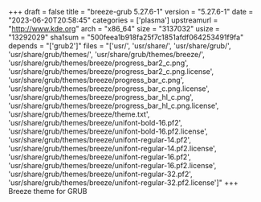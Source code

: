 +++
draft = false
title = "breeze-grub 5.27.6-1"
version = "5.27.6-1"
date = "2023-06-20T20:58:45"
categories = ['plasma']
upstreamurl = "http://www.kde.org"
arch = "x86_64"
size = "3137032"
usize = "13292029"
sha1sum = "500feea1b918fa25f7c1851afdf064253491f9fa"
depends = "['grub2']"
files = "['usr/', 'usr/share/', 'usr/share/grub/', 'usr/share/grub/themes/', 'usr/share/grub/themes/breeze/', 'usr/share/grub/themes/breeze/progress_bar2_c.png', 'usr/share/grub/themes/breeze/progress_bar2_c.png.license', 'usr/share/grub/themes/breeze/progress_bar_c.png', 'usr/share/grub/themes/breeze/progress_bar_c.png.license', 'usr/share/grub/themes/breeze/progress_bar_hl_c.png', 'usr/share/grub/themes/breeze/progress_bar_hl_c.png.license', 'usr/share/grub/themes/breeze/theme.txt', 'usr/share/grub/themes/breeze/unifont-bold-16.pf2', 'usr/share/grub/themes/breeze/unifont-bold-16.pf2.license', 'usr/share/grub/themes/breeze/unifont-regular-14.pf2', 'usr/share/grub/themes/breeze/unifont-regular-14.pf2.license', 'usr/share/grub/themes/breeze/unifont-regular-16.pf2', 'usr/share/grub/themes/breeze/unifont-regular-16.pf2.license', 'usr/share/grub/themes/breeze/unifont-regular-32.pf2', 'usr/share/grub/themes/breeze/unifont-regular-32.pf2.license']"
+++
Breeze theme for GRUB
